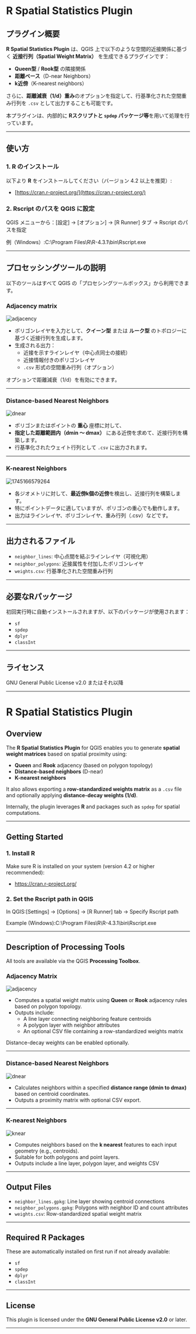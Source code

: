 # R Spatial Statistics Plugin

## プラグイン概要

**R Spatial Statistics Plugin** は、QGIS 上で以下のような空間的近接関係に基づく **近接行列（Spatial Weight Matrix）** を生成できるプラグインです：

- **Queen型** / **Rook型** の隣接関係
- **距離ベース**（D-near Neighbors）
- **k近傍**（K-nearest neighbors）

さらに、**距離減衰（1/d）重み**のオプションを指定して、行基準化された空間重み行列を `.csv` として出力することも可能です。

本プラグインは、内部的に **Rスクリプトと `spdep` パッケージ等**を用いて処理を行っています。

---

## 使い方

### 1. R のインストール

以下より **R** をインストールしてください（バージョン 4.2 以上を推奨）:

- [https://cran.r-project.org/](https://cran.r-project.org/)

### 2. Rscript のパスを QGIS に設定

QGIS メニューから：[設定] → [オプション] → [R Runner] タブ → Rscript のパスを指定

例（Windows）:C:\Program Files\R\R-4.3.1\bin\Rscript.exe

---

## プロセッシングツールの説明

以下のツールはすべて QGIS の「プロセシングツールボックス」から利用できます。

### Adjacency matrix


![adjacency](image/README/adjacency.png)

- ポリゴンレイヤを入力として、**クイーン型** または **ルーク型** のトポロジーに基づく近接行列を生成します。
- 生成される出力：
  - 近接を示すラインレイヤ（中心点同士の接続）
  - 近接情報付きのポリゴンレイヤ
  - `.csv` 形式の空間重み行列（オプション）

オプションで距離減衰（1/d）を有効にできます。

---

### Distance-based Nearest Neighbors

![dnear](image/README/dnear.png)

- ポリゴンまたはポイントの **重心** 座標に対して、
- **指定した距離範囲内（dmin 〜 dmax）** にある近傍を求めて、近接行列を構築します。
- 行基準化されたウェイト行列として `.csv` に出力されます。

---

### K-nearest Neighbors

![1745166579264](image/README/knear.png)

- 各ジオメトリに対して、**最近傍k個の近傍**を検出し、近接行列を構築します。
- 特にポイントデータに適していますが、ポリゴンの重心でも動作します。
- 出力はラインレイヤ、ポリゴンレイヤ、重み行列（.csv）などです。

---

## 出力されるファイル

- `neighbor_lines`: 中心点間を結ぶラインレイヤ（可視化用）
- `neighbor_polygons`: 近接属性を付加したポリゴンレイヤ
- `weights.csv`: 行基準化された空間重み行列

---

## 必要なRパッケージ

初回実行時に自動インストールされますが、以下のパッケージが使用されます：

- `sf`
- `spdep`
- `dplyr`
- `classInt`

---

## ライセンス

GNU General Public License v2.0 またはそれ以降

---

# R Spatial Statistics Plugin

## Overview

The **R Spatial Statistics Plugin** for QGIS enables you to generate **spatial weight matrices** based on spatial proximity using:

- **Queen** and **Rook** adjacency (based on polygon topology)
- **Distance-based neighbors** (D-near)
- **K-nearest neighbors**

It also allows exporting a **row-standardized weights matrix** as a `.csv` file and optionally applying **distance-decay weights (1/d)**.

Internally, the plugin leverages **R** and packages such as `spdep` for spatial computations.

---

## Getting Started

### 1. Install R

Make sure R is installed on your system (version 4.2 or higher recommended):

- https://cran.r-project.org/

### 2. Set the Rscript path in QGIS

In QGIS:[Settings] → [Options] → [R Runner] tab → Specify Rscript path

Example (Windows):C:\Program Files\R\R-4.3.1\bin\Rscript.exe

---

## Description of Processing Tools

All tools are available via the QGIS **Processing Toolbox**.

### Adjacency Matrix
![adjacency](image/README/adjacency.png)

- Computes a spatial weight matrix using **Queen** or **Rook** adjacency rules based on polygon topology.
- Outputs include:
  - A line layer connecting neighboring feature centroids
  - A polygon layer with neighbor attributes
  - An optional CSV file containing a row-standardized weights matrix

Distance-decay weights can be enabled optionally.

---

### Distance-based Nearest Neighbors

![dnear](image/README/dnear.png)

- Calculates neighbors within a specified **distance range (dmin to dmax)** based on centroid coordinates.
- Outputs a proximity matrix with optional CSV export.

---

### K-nearest Neighbors

![knear](image/README/knear.png)

- Computes neighbors based on the **k nearest** features to each input geometry (e.g., centroids).
- Suitable for both polygons and point layers.
- Outputs include a line layer, polygon layer, and weights CSV

---

## Output Files

- `neighbor_lines.gpkg`: Line layer showing centroid connections
- `neighbor_polygons.gpkg`: Polygons with neighbor ID and count attributes
- `weights.csv`: Row-standardized spatial weight matrix

---

## Required R Packages

These are automatically installed on first run if not already available:

- `sf`
- `spdep`
- `dplyr`
- `classInt`

---

## License

This plugin is licensed under the **GNU General Public License v2.0** or later.

---
